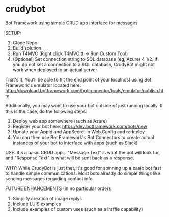 # crudybot
Bot Framework using simple CRUD app interface for messages


SETUP:
1. Clone Repo
2. Build solution
3. Run T4MVC (Right click T4MVC.tt -> Run Custom Tool)
4. (Optional) Set connection string to SQL database (eg, Azure)
4 1/2. If you do not set a connection to a SQL database, CrudyBot might not work when deployed to an actual server

That's it. You'll be able to hit the end point of your localhost using Bot Framework's emulator located here:
http://download.botframework.com/botconnector/tools/emulator/publish.htm

Additionally, you may want to use your bot outside of just running locally. If this is the case, do the following steps:
1. Deploy web app somewhere (such as Azure)
2. Register your bot here: https://dev.botframework.com/bots/new
3. Update your AppId and AppSecret in Web.Config and redeploy
4. You can then use Bot Framework's Bot Connectors to create actual instances of your bot to interface with apps (such as Slack)
 
USE:
It's a basic CRUD app... "Message Text" is what the bot will look for, and "Response Text" is what will be sent back as a response.

WHY:
While CrudyBot is just that, it's good for spinning up a basic bot fast to handle simple communications. Most bots already do simple things like sending messages regarding contact info. 

FUTURE ENHANCEMENTS (in no particular order):
1. Simplify creation of image replys
2. Include LUIS examples
3. Include examples of custom uses (such as a !raffle capability)
